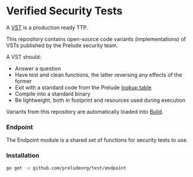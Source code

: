 # Verified Security Tests

A [VST](https://docs.prelude.org/docs/tests) is a production ready TTP. 

This repository contains open-source code variants (implementations) of VSTs published by the Prelude security team.

A VST should:
- Answer a question
- Have test and clean functions, the latter reversing any effects of the former
- Exit with a standard code from the Prelude [lookup table](https://docs.prelude.org/docs/tests#results)
- Compile into a standard binary
- Be lightweight, both in footprint and resources used during execution

Variants from this repository are automatically loaded into [Build](https://build.preludesecurity.com).

### Endpoint

The Endpoint module is a shared set of functions for security tests to use. 

### Installation

```bash
go get -u github.com/preludeorg/test/endpoint
```